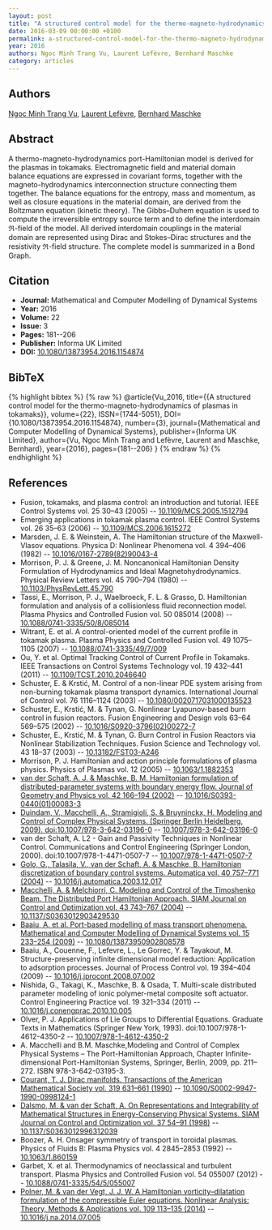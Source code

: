 ```yaml
---
layout: post
title: "A structured control model for the thermo-magneto-hydrodynamics of plasmas in tokamaks"
date: 2016-03-09 00:00:00 +0100
permalink: a-structured-control-model-for-the-thermo-magneto-hydrodynamics-of-plasmas-in-tokamaks
year: 2016
authors: Ngoc Minh Trang Vu, Laurent Lefèvre, Bernhard Maschke
category: articles
---
```

 
## Authors
[Ngoc Minh Trang Vu](authors/ngoc-minh-trang-vu), [Laurent Lefèvre](authors/laurent-lefevre), [Bernhard Maschke](authors/bernhard-maschke)
 
## Abstract
 A thermo-magneto-hydrodynamics port-Hamiltonian model is derived for the plasmas in tokamaks. Electromagnetic field and material domain balance equations are expressed in covariant forms, together with the magneto-hydrodynamics interconnection structure connecting them together. The balance equations for the entropy, mass and momentum, as well as closure equations in the material domain, are derived from the Boltzmann equation (kinetic theory). The Gibbs–Duhem equation is used to compute the irreversible entropy source term and to define the interdomain ℜ-field of the model. All derived interdomain couplings in the material domain are represented using Dirac and Stokes–Dirac structures and the resistivity ℜ-field structure. The complete model is summarized in a Bond Graph.
 
## Citation
- **Journal:** Mathematical and Computer Modelling of Dynamical Systems
- **Year:** 2016
- **Volume:** 22
- **Issue:** 3
- **Pages:** 181--206
- **Publisher:** Informa UK Limited
- **DOI:** [10.1080/13873954.2016.1154874](https://doi.org/10.1080/13873954.2016.1154874)
 
## BibTeX
{% highlight bibtex %}
{% raw %}
@article{Vu_2016,
  title={{A structured control model for the thermo-magneto-hydrodynamics of plasmas in tokamaks}},
  volume={22},
  ISSN={1744-5051},
  DOI={10.1080/13873954.2016.1154874},
  number={3},
  journal={Mathematical and Computer Modelling of Dynamical Systems},
  publisher={Informa UK Limited},
  author={Vu, Ngoc Minh Trang and Lefèvre, Laurent and Maschke, Bernhard},
  year={2016},
  pages={181--206}
}
{% endraw %}
{% endhighlight %}
 
## References
- Fusion, tokamaks, and plasma control: an introduction and tutorial. IEEE Control Systems vol. 25 30–43 (2005) -- [10.1109/MCS.2005.1512794](https://doi.org/10.1109/MCS.2005.1512794)
- Emerging applications in tokamak plasma control. IEEE Control Systems vol. 26 35–63 (2006) -- [10.1109/MCS.2006.1615272](https://doi.org/10.1109/MCS.2006.1615272)
- Marsden, J. E. & Weinstein, A. The Hamiltonian structure of the Maxwell-Vlasov equations. Physica D: Nonlinear Phenomena vol. 4 394–406 (1982) -- [10.1016/0167-2789(82)90043-4](https://doi.org/10.1016/0167-2789(82)90043-4)
- Morrison, P. J. & Greene, J. M. Noncanonical Hamiltonian Density Formulation of Hydrodynamics and Ideal Magnetohydrodynamics. Physical Review Letters vol. 45 790–794 (1980) -- [10.1103/PhysRevLett.45.790](https://doi.org/10.1103/PhysRevLett.45.790)
- Tassi, E., Morrison, P. J., Waelbroeck, F. L. & Grasso, D. Hamiltonian formulation and analysis of a collisionless fluid reconnection model. Plasma Physics and Controlled Fusion vol. 50 085014 (2008) -- [10.1088/0741-3335/50/8/085014](https://doi.org/10.1088/0741-3335/50/8/085014)
- Witrant, E. et al. A control-oriented model of the current profile in tokamak plasma. Plasma Physics and Controlled Fusion vol. 49 1075–1105 (2007) -- [10.1088/0741-3335/49/7/009](https://doi.org/10.1088/0741-3335/49/7/009)
- Ou, Y. et al. Optimal Tracking Control of Current Profile in Tokamaks. IEEE Transactions on Control Systems Technology vol. 19 432–441 (2011) -- [10.1109/TCST.2010.2046640](https://doi.org/10.1109/TCST.2010.2046640)
- Schuster, E. & Krstić, M. Control of a non-linear PDE system arising from non-burning tokamak plasma transport dynamics. International Journal of Control vol. 76 1116–1124 (2003) -- [10.1080/0020717031000135523](https://doi.org/10.1080/0020717031000135523)
- Schuster, E., Krstić, M. & Tynan, G. Nonlinear Lyapunov-based burn control in fusion reactors. Fusion Engineering and Design vols 63–64 569–575 (2002) -- [10.1016/S0920-3796(02)00272-7](https://doi.org/10.1016/S0920-3796(02)00272-7)
- Schuster, E., Krstić, M. & Tynan, G. Burn Control in Fusion Reactors via Nonlinear Stabilization Techniques. Fusion Science and Technology vol. 43 18–37 (2003) -- [10.13182/FST03-A246](https://doi.org/10.13182/FST03-A246)
- Morrison, P. J. Hamiltonian and action principle formulations of plasma physics. Physics of Plasmas vol. 12 (2005) -- [10.1063/1.1882353](https://doi.org/10.1063/1.1882353)
- [van der Schaft, A. J. & Maschke, B. M. Hamiltonian formulation of distributed-parameter systems with boundary energy flow. Journal of Geometry and Physics vol. 42 166–194 (2002)](hamiltonian-formulation-of-distributed-parameter-systems-with-boundary-energy-flow) -- [10.1016/S0393-0440(01)00083-3](https://doi.org/10.1016/S0393-0440(01)00083-3)
- [Duindam, V., Macchelli, A., Stramigioli, S. & Bruyninckx, H. Modeling and Control of Complex Physical Systems. (Springer Berlin Heidelberg, 2009). doi:10.1007/978-3-642-03196-0](modeling-and-control-of-complex-physical-systems) -- [10.1007/978-3-642-03196-0](https://doi.org/10.1007/978-3-642-03196-0)
- van der Schaft, A. L2 - Gain and Passivity Techniques in Nonlinear Control. Communications and Control Engineering (Springer London, 2000). doi:10.1007/978-1-4471-0507-7 -- [10.1007/978-1-4471-0507-7](https://doi.org/10.1007/978-1-4471-0507-7)
- [Golo, G., Talasila, V., van der Schaft, A. & Maschke, B. Hamiltonian discretization of boundary control systems. Automatica vol. 40 757–771 (2004)](hamiltonian-discretization-of-boundary-control-systems) -- [10.1016/j.automatica.2003.12.017](https://doi.org/10.1016/j.automatica.2003.12.017)
- [Macchelli, A. & Melchiorri, C. Modeling and Control of the Timoshenko Beam. The Distributed Port Hamiltonian Approach. SIAM Journal on Control and Optimization vol. 43 743–767 (2004)](modeling-and-control-of-the-timoshenko-beam-the-distributed-port-hamiltonian-approach) -- [10.1137/S0363012903429530](https://doi.org/10.1137/S0363012903429530)
- [Baaiu, A. et al. Port-based modelling of mass transport phenomena. Mathematical and Computer Modelling of Dynamical Systems vol. 15 233–254 (2009)](port-based-modelling-of-mass-transport-phenomena) -- [10.1080/13873950902808578](https://doi.org/10.1080/13873950902808578)
- Baaiu, A., Couenne, F., Lefevre, L., Le Gorrec, Y. & Tayakout, M. Structure-preserving infinite dimensional model reduction: Application to adsorption processes. Journal of Process Control vol. 19 394–404 (2009) -- [10.1016/j.jprocont.2008.07.002](https://doi.org/10.1016/j.jprocont.2008.07.002)
- Nishida, G., Takagi, K., Maschke, B. & Osada, T. Multi-scale distributed parameter modeling of ionic polymer-metal composite soft actuator. Control Engineering Practice vol. 19 321–334 (2011) -- [10.1016/j.conengprac.2010.10.005](https://doi.org/10.1016/j.conengprac.2010.10.005)
- Olver, P. J. Applications of Lie Groups to Differential Equations. Graduate Texts in Mathematics (Springer New York, 1993). doi:10.1007/978-1-4612-4350-2 -- [10.1007/978-1-4612-4350-2](https://doi.org/10.1007/978-1-4612-4350-2)
- A. Macchelli and B.M. Maschke,Modeling and Control of Complex Physical Systems – The Port-Hamiltonian Approach, Chapter Infinite-dimensional Port-Hamiltonian Systems, Springer, Berlin, 2009, pp. 211–272. ISBN 978-3-642-03195-3.
- [Courant, T. J. Dirac manifolds. Transactions of the American Mathematical Society vol. 319 631–661 (1990)](dirac-manifolds) -- [10.1090/S0002-9947-1990-0998124-1](https://doi.org/10.1090/S0002-9947-1990-0998124-1)
- [Dalsmo, M. & van der Schaft, A. On Representations and Integrability of Mathematical Structures in Energy-Conserving Physical Systems. SIAM Journal on Control and Optimization vol. 37 54–91 (1998)](on-representations-and-integrability-of-mathematical-structures-in-energy-conserving-physical-systems) -- [10.1137/S0363012996312039](https://doi.org/10.1137/S0363012996312039)
- Boozer, A. H. Onsager symmetry of transport in toroidal plasmas. Physics of Fluids B: Plasma Physics vol. 4 2845–2853 (1992) -- [10.1063/1.860159](https://doi.org/10.1063/1.860159)
- Garbet, X. et al. Thermodynamics of neoclassical and turbulent transport. Plasma Physics and Controlled Fusion vol. 54 055007 (2012) -- [10.1088/0741-3335/54/5/055007](https://doi.org/10.1088/0741-3335/54/5/055007)
- [Polner, M. & van der Vegt, J. J. W. A Hamiltonian vorticity–dilatation formulation of the compressible Euler equations. Nonlinear Analysis: Theory, Methods &amp; Applications vol. 109 113–135 (2014)](a-hamiltonian-vorticity-dilatation-formulation-of-the-compressible-euler-equations) -- [10.1016/j.na.2014.07.005](https://doi.org/10.1016/j.na.2014.07.005)

